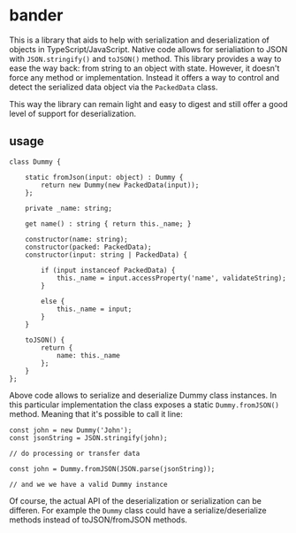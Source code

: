 # bander

This is a library that aids to help with serialization and deserialization of objects
in TypeScript/JavaScript. Native code allows for serialiation to JSON with `JSON.stringify()`
and `toJSON()` method. This library provides a way to ease the way back: from string to
an object with state. However, it doesn't force any method or implementation. Instead
it offers a way to control and detect the serialized data object via the `PackedData` class. 

This way the library can remain light and easy to digest and still offer a good level of support
for deserialization.

## usage

```
class Dummy {

    static fromJson(input: object) : Dummy {
        return new Dummy(new PackedData(input));
    };

    private _name: string;

    get name() : string { return this._name; }

    constructor(name: string);
    constructor(packed: PackedData);
    constructor(input: string | PackedData) {

        if (input instanceof PackedData) {
            this._name = input.accessProperty('name', validateString);
        }

        else {
            this._name = input;
        }
    }

    toJSON() {
        return {
            name: this._name
        };
    }
};
```

Above code allows to serialize and deserialize Dummy class instances. In this particular implementation
the class exposes a static `Dummy.fromJSON()` method. Meaning that it's possible to call it line:

```
const john = new Dummy('John');
const jsonString = JSON.stringify(john);

// do processing or transfer data

const john = Dummy.fromJSON(JSON.parse(jsonString));

// and we we have a valid Dummy instance
```

Of course, the actual API of the deserialization or serialization can be differen. For example the `Dummy`
class could have a serialize/deserialize methods instead of toJSON/fromJSON methods. 